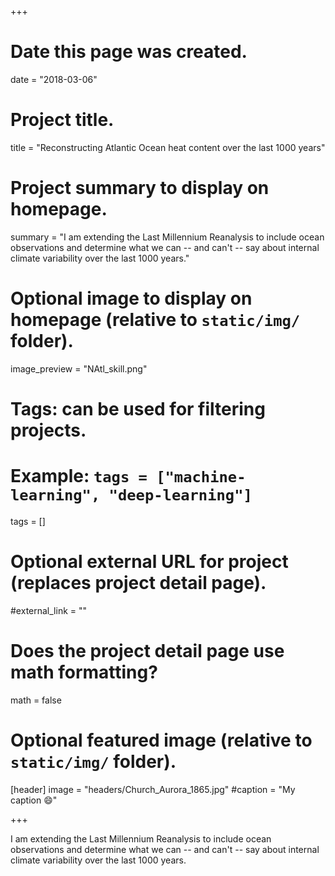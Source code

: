 +++
# Date this page was created.
date = "2018-03-06"

# Project title.
title = "Reconstructing Atlantic Ocean heat content over the last 1000 years"

# Project summary to display on homepage.
summary = "I am extending the Last Millennium Reanalysis to include ocean observations and determine what we can -- and can't -- say about internal climate variability over the last 1000 years."

# Optional image to display on homepage (relative to `static/img/` folder).
image_preview = "NAtl_skill.png"

# Tags: can be used for filtering projects.
# Example: `tags = ["machine-learning", "deep-learning"]`
 tags = []

# Optional external URL for project (replaces project detail page).
#external_link = ""

# Does the project detail page use math formatting?
math = false

# Optional featured image (relative to `static/img/` folder).
[header]
image = "headers/Church_Aurora_1865.jpg"
#caption = "My caption :smile:"

+++

I am extending the Last Millennium Reanalysis to include ocean observations and determine what we can -- and can't -- say about internal climate variability over the last 1000 years.